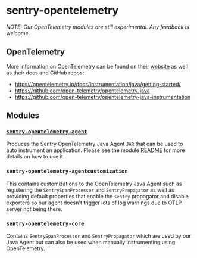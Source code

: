 # sentry-opentelemetry

*NOTE: Our OpenTelemetry modules are still experimental. Any feedback is welcome.*

## OpenTelemetry

More information on OpenTelemetry can be found on their [website](https://opentelemetry.io/) as well
as their docs and GitHub repos:
- https://opentelemetry.io/docs/instrumentation/java/getting-started/
- https://github.com/open-telemetry/opentelemetry-java
- https://github.com/open-telemetry/opentelemetry-java-instrumentation

## Modules

### [`sentry-opentelemetry-agent`](sentry-opentelemetry-agent/README.md)

Produces the Sentry OpenTelemetry Java Agent `JAR` that can be used to auto instrument an 
application. Please see the module [README](sentry-opentelemetry-agent/README.md) for more details on how to use it.

### `sentry-opentelemetry-agentcustomization`

This contains customizations to the OpenTelemetry Java Agent such as registering the
`SentrySpanProcessor` and `SentryPropagator` as well as providing default properties that
enable the `sentry` propagator and disable exporters so our agent doesn't trigger lots of log 
warnings due to OTLP server not being there.

### `sentry-opentelemetry-core`

Contains `SentrySpanProcessor` and `SentryPropagator` which are used by our Java Agent but can also
be used when manually instrumenting using OpenTelemetry.
